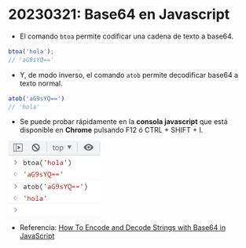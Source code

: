# 20230321: Base64 en Javascript

- El comando `btoa` permite codificar una cadena de texto a base64.

```js
btoa('hola');
// 'aG9sYQ=='
```

- Y, de modo inverso, el comando `atob` permite decodificar base64 a texto normal.

```js
atob('aG9sYQ==')
// 'hola'
```

- Se puede probar rápidamente en la **consola javascript** que está disponible en **Chrome** pulsando F12 ó CTRL + SHIFT + I.

![](20230321-javascript-base64.png)

- Referencia: [How To Encode and Decode Strings with Base64 in JavaScript](https://www.digitalocean.com/community/tutorials/how-to-encode-and-decode-strings-with-base64-in-javascript)